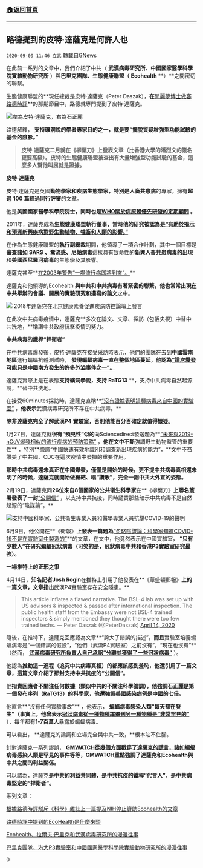 ###  [:house:返回首頁](https://github.com/ourhimalayas/txt)
---

## 路德提到的皮特·達薩克是何許人也
`2020-09-09 11:46 立武` [轉載自GNews](https://gnews.org/zh-hant/343649/)

在此前一系列的文章中，我們介紹了中共（ **武漢病毒研究所、中國國家醫學科學院實驗動物研究所** ）與**巴里克團隊、生態健康聯盟（** **Ecohealth** **）**之間密切的聯繫。

生態健康聯盟的**現任總裁是皮特·達薩克（Peter Daszak），**在**[閆麗夢博士做客路德時評](https://www.youtube.com/watch?v=QokZ392yxLc)**的那期節目中，路德就專門提到了皮特·達薩克。

![](https://s3.amazonaws.com/gnews-media-offload/wp-content/uploads/2020/09/09101421/EXuIuU3X0AA21Nq-1-scaled.jpg)左為皮特·達薩克，右為石正麗

路德解釋， **支持礦洞說的學者專家目的之一，就是要“擺脫質疑增強型功能試驗的基金的陰影。”**


> **皮特·達薩克二月就在《柳葉刀》上發表文章（比香港大學的潘烈文的簽名更要高級）。皮特的生態健康聯盟被查出有大量增強型功能試驗的基金，這麼多人幫他叫屈就是證據。**


**皮特·達薩克**

皮特·達薩克是英國**動物學家和疾病生態學家，**特別是**人畜共患病**的專家，擁有**超過** **100** **篇經過同行評審**的文章。

他是**美國國家醫學科學院院士，**同時也是**[WHO關於病原體優先研發的定期顧問](https://www.ecohealthalliance.org/personnel/dr-peter-daszak) 。**

2011年，達薩克成為**生態健康聯盟執行董事，**當時他的研究被認為是**[“有助於揭示和預測新興疾病對野生動植物、牲畜和人類的影響。”](https://www.tedmed.com/speakers/show?id=6500)**

在作為生態健康聯盟的**執行副總裁**期間，他領導了一項合作計劃，其中一個目標是**審查諸如** **SARS** **、禽流感、尼帕病毒**這樣具有致命性的**新興人畜共患病毒的出現**和**美國西尼羅河病毒**的生態學及其影響。

達薩克甚至**[在2003年警告“一場流行病即將到來”。](https://www.cbsnews.com/news/trump-administration-coronavirus-vaccine-researcher-covid-19-cure-60-minutes/)**

達薩克和他領導的Ecohealth **與中共和中共病毒有著緊密的聯繫，**他也常常出現在**中共舉辦的會議、開展的實驗研究和攥寫的論文**之中。

![](https://s3.amazonaws.com/gnews-media-offload/wp-content/uploads/2020/09/09100114/u9432150273892705153fm26gp0-1.jpg) 2018年達薩克在北京健康素養促進疾病防控論壇上發言

在此次中共病毒疫情中，達薩克**多次在論文、文章、採訪（包括央視）中替中共洗地，**稱讚中共政府抗擊疫情的努力。

**中共病毒的鐵桿“捍衛者”**

在中共病毒爆發後，皮特·達薩克在接受采訪時表示，他們的團隊在去到**中國雲南地區**進行蝙蝠抗體測試時， **發現蝙蝠病毒一直在整個地區蔓延，**他認為**[“這次爆發可能只是中國南方發生的許多外溢事件之一”。](https://www.the-scientist.com/news-opinion/where-coronaviruses-come-from-67011)**

達薩克實際上是在表態**支持礦洞學說，支持** **RaTG13** **，支持中共病毒自然起源說，**替中共洗地。

在接受60minutes採訪時，達薩克直稱**[“沒有證據表明這種病毒來自中國的實驗室”](https://www.cbsnews.com/news/trump-administration-coronavirus-vaccine-researcher-covid-19-cure-60-minutes/) ，**他表示**武漢病毒研究所不存在中共病毒。**

**除非達薩克完全了解武漢P4** **實驗室，**否則他能百分百確定就**值得懷疑。**

1月27日，達薩克就**很有“預見性”似的**向Sciencedirect發送題為**[“未來與2019-nCoV爆發相似的流行疾病的預防策略”](https://www.sciencedirect.com/science/article/pii/S2590053620300161) ，**他在文中不斷**強調野生動物監管的重要性** ，特別**強調“中國快速有效地識別和調查新出現疾病的能力”，**文中不吝讚美了中共國、CDC在這次疫情中發揮的重要作用。

**那時中共病毒還未真正在中國爆發，僅僅是開始的時候，**更不提中共病毒真相還未明了的時候，達薩克就開始**做總結、唱“讚歌”，完全一副中共大外宣的姿態。**

2月19日，達薩克同**26位來自8個國家的公共衛生科學家**在**《柳葉刀》**上聯名簽署發表了一封**[“公開信”](https://www.thelancet.com/journals/lancet/article/PIIS0140-6736%2820%2930418-9/fulltext#) ，以支持中共抗疫，同時譴責那些暗示中共病毒不是自然起源的“陰謀論”。**

![](https://s3.amazonaws.com/gnews-media-offload/wp-content/uploads/2020/09/09100055/%E6%89%B9%E6%B3%A8-2020-09-09-212614-1.png)支持中國科學家、公共衛生專業人員和醫學專業人員抗擊COVID-19的聲明

6月9日，他公開在**《衛報》**上發表一篇題為**[“忽略陰謀論：科學家知道COVID-19不是在實驗室中製造的”](https://www.theguardian.com/commentisfree/2020/jun/09/conspiracies-covid-19-lab-false-pandemic)**的文章，在文中，他竟然表示在中國實驗室， **“只有少數人”在研究蝙蝠冠狀病毒（可笑的是，冠狀病毒中共和香港P3實驗室研究最強）。**

**一場推特上的正邪之爭**

4月14日，**知名記者Josh Rogin**在推特上引用了他發表在**《華盛頓郵報》**上的一篇文章，文章指出**武漢P4實驗室存在安全隱患。**

> This article inflates a flawed narrative. The BSL-4 lab was set up with US advisors & inspected & passed after international inspection. The public health staff from the Embassy were not BSL-4 trained inspectors & simply mentioned they thought there were too few trained techs.
> — Peter Daszak (@PeterDaszak) [April 14, 2020](https://twitter.com/PeterDaszak/status/1250149550876131338?ref_src=twsrc%5Etfw)

隨後，在推特下，達薩克回應認為文章**“誇大了錯誤的描述”，**而且**實驗室培養蝙蝠病毒是“一個錯誤的假設”，“他們（武漢P4實驗室）之前沒有”，“現在也沒有”** （然而， **[武漢病毒研究所負責人自己承認“分離並獲得了一些冠狀病毒”](https://www.telegraph.co.uk/news/2020/05/24/three-strains-bat-coronavirus-onsite-none-matchingnew-contagion/)** ）。

他認為**推動這一進程（追究中共病毒真相）的都應該感到羞恥，**他還引用了一篇文章，這篇文章介紹了**那封支持中共抗疫的“公開信”。**

他**指責回應者不關注任何數據（類似中共的不關注科學論調），**他強調石正麗是第一個發布序列（RaTG13）的科學家，他還**強調美國感染病例是中國的七倍。**

他直言**“沒有任何實驗事故”** ，他表示， **蝙蝠病毒感染人類“每天都在發生”（**事實上，他曾表示**[冠狀病毒從一種物種躍遷到另一種物種是“非常罕見的”](https://www.bbc.com/news/science-environment-24750897)** ），每年都有**1-7百萬人**暴露於蝙蝠病毒。

可以看出， **達薩克的論調和立場完全與中共一致，**根本站不住腳。

針對達薩克一系列謬誤， **[GMWATCH從幾個方面戳穿了達薩克的謊言，](https://www.gmwatch.org/en/news/latest-news/19437-why-are-the-lab-escape-denialists-telling-such-brazen-lies)**諸如蝙蝠病毒感染人類是罕見的事件等等，GMWATCH重點強調了**達薩克和Ecohealth與中共之間的利益關係。**

可以認為，達薩克**是中共的利益共同體，是中共抗疫的鐵桿“代言人”，是中共病毒堅定的“捍衛者”。**

系列文章：

[根據路德時評駁斥《科學》雜誌上一篇提及NIH停止資助Ecohealth的文章](https://gnews.org/zh-hant/335377/)

[路德時評中提到的EcoHealth是什麼來頭](https://gnews.org/zh-hant/336808/)

[Ecohealth、拉爾夫·巴里克和武漢病毒研究所的漫漫往事](https://gnews.org/zh-hant/339441/)

[巴里克團隊、港大P3實驗室和中國國家醫學科學院實驗動物研究所的漫漫往事](https://gnews.org/zh-hant/341469/)

0
